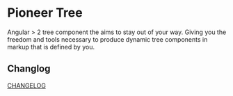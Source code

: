 # Pioneer Tree
Angular > 2 tree component the aims to stay out of your way.  Giving you the freedom and tools necessary to produce dynamic tree components in markup that is defined by you.

## Changlog
[CHANGELOG](CHANGELOG.md)
